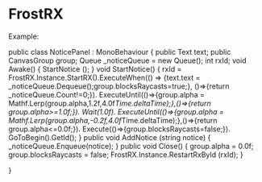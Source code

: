 # FrostRX
Example:

public class NoticePanel : MonoBehaviour {
    public Text text;
    public CanvasGroup group;
    Queue<string> _noticeQueue = new Queue<string>();
	int rxId;
	void Awake()
	{
		StartNotice ();
	}
	void StartNotice()
	{
		rxId = FrostRX.Instance.StartRX().ExecuteWhen(() => {text.text = _noticeQueue.Dequeue();group.blocksRaycasts=true;},
			()=>{return _noticeQueue.Count!=0;}).
			ExecuteUntil(()=>{group.alpha = Mathf.Lerp(group.alpha,1.2f,4.0f*Time.deltaTime);},()=>{return group.alpha>=1.0f;}).
			Wait(1.0f).
			ExecuteUntil(()=>{group.alpha = Mathf.Lerp(group.alpha,-0.2f,4.0f*Time.deltaTime);},()=>{return group.alpha<=0.0f;}).
			Execute(()=>{group.blocksRaycasts=false;}).
			GoToBegin().GetId();
	}
	public void AddNotice (string notice)
    {
		_noticeQueue.Enqueue(notice);
    }
    public void Close()
    {
        group.alpha = 0.0f;
        group.blocksRaycasts = false;
		FrostRX.Instance.RestartRxById (rxId);
    }

}
